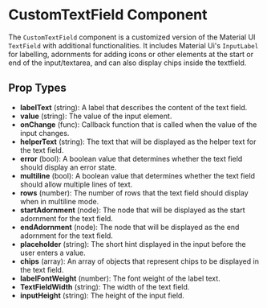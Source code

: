# CustomTextField Component

The `CustomTextField` component is a customized version of the Material UI `TextField` with additional functionalities. It includes Material Ui's `InputLabel` for labelling, adornments for adding icons or other elements at the start or end of the input/textarea, and can also display chips inside the textfield.

## Prop Types

- **labelText** (string): A label that describes the content of the text field.
- **value** (string): The value of the input element.
- **onChange** (func): Callback function that is called when the value of the input changes.
- **helperText** (string): The text that will be displayed as the helper text for the text field.
- **error** (bool): A boolean value that determines whether the text field should display an error state.
- **multiline** (bool): A boolean value that determines whether the text field should allow multiple lines of text.
- **rows** (number): The number of rows that the text field should display when in multiline mode.
- **startAdornment** (node): The node that will be displayed as the start adornment for the text field.
- **endAdornment** (node): The node that will be displayed as the end adornment for the text field.
- **placeholder** (string): The short hint displayed in the input before the user enters a value.
- **chips** (array): An array of objects that represent chips to be displayed in the text field.
- **labelFontWeight** (number): The font weight of the label text.
- **TextFieldWidth** (string): The width of the text field.
- **inputHeight** (string): The height of the input field.
